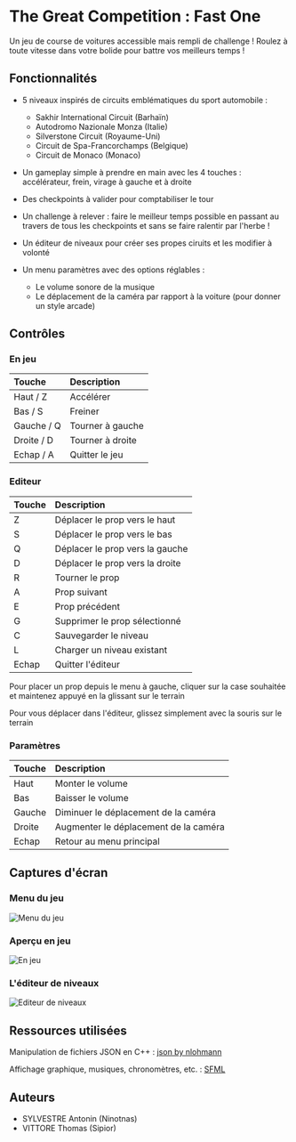 
# The Great Competition : Fast One

Un jeu de course de voitures accessible mais rempli de challenge !
Roulez à toute vitesse dans votre bolide pour battre vos meilleurs temps !
## Fonctionnalités

- 5 niveaux inspirés de circuits emblématiques du sport automobile : 
    - Sakhir International Circuit (Barhaïn)
    - Autodromo Nazionale Monza (Italie)
    - Silverstone Circuit (Royaume-Uni)
    - Circuit de Spa-Francorchamps (Belgique)
    - Circuit de Monaco (Monaco)

- Un gameplay simple à prendre en main avec les 4 touches : accélérateur, frein, virage à gauche et à droite
- Des checkpoints à valider pour comptabiliser le tour
- Un challenge à relever : faire le meilleur temps possible en passant au travers de tous les checkpoints et sans se faire ralentir par l'herbe !
- Un éditeur de niveaux pour créer ses propes ciruits et les modifier à volonté
- Un menu paramètres avec des options réglables :
    - Le volume sonore de la musique
    - Le déplacement de la caméra par rapport à la voiture (pour donner un style arcade)
## Contrôles

### En jeu

| Touche | Description                |
| :-------- | :------------------------- |
| Haut / Z | Accélérer |
| Bas / S | Freiner |
| Gauche / Q | Tourner à gauche |
| Droite / D | Tourner à droite |
| Echap / A | Quitter le jeu |

### Editeur

| Touche | Description                |
| :-------- | :------------------------- |
| Z | Déplacer le prop vers le haut |
| S | Déplacer le prop vers le bas |
| Q | Déplacer le prop vers la gauche |
| D | Déplacer le prop vers la droite |
| R | Tourner le prop |
| A | Prop suivant |
| E | Prop précédent |
| G | Supprimer le prop sélectionné |
| C | Sauvegarder le niveau |
| L | Charger un niveau existant |
| Echap | Quitter l'éditeur |

Pour placer un prop depuis le menu à gauche, cliquer sur la case souhaitée et maintenez appuyé en la glissant sur le terrain

Pour vous déplacer dans l'éditeur, glissez simplement avec la souris sur le terrain

### Paramètres

| Touche | Description                |
| :-------- | :------------------------- |
| Haut | Monter le volume |
| Bas | Baisser le volume |
| Gauche | Diminuer le déplacement de la caméra |
| Droite | Augmenter le déplacement de la caméra |
| Echap | Retour au menu principal |

## Captures d'écran

### Menu du jeu
![Menu du jeu](https://media.discordapp.net/attachments/889998716067545098/1102586847168823336/menu.png?width=1247&height=686)

### Aperçu en jeu
![En jeu](https://media.discordapp.net/attachments/889998716067545098/1102586846883631196/jeu.png?width=1247&height=686)

### L'éditeur de niveaux
![Editeur de niveaux](https://media.discordapp.net/attachments/889998716067545098/1102586846543880222/editeur.png?width=1247&height=686)
## Ressources utilisées

Manipulation de fichiers JSON en C++ : [json by nlohmann](https://github.com/nlohmann/json)

Affichage graphique, musiques, chronomètres, etc. :  [SFML](https://www.sfml-dev.org/index-fr.php)
## Auteurs

- SYLVESTRE Antonin (Ninotnas)
- VITTORE Thomas (Sipior)

